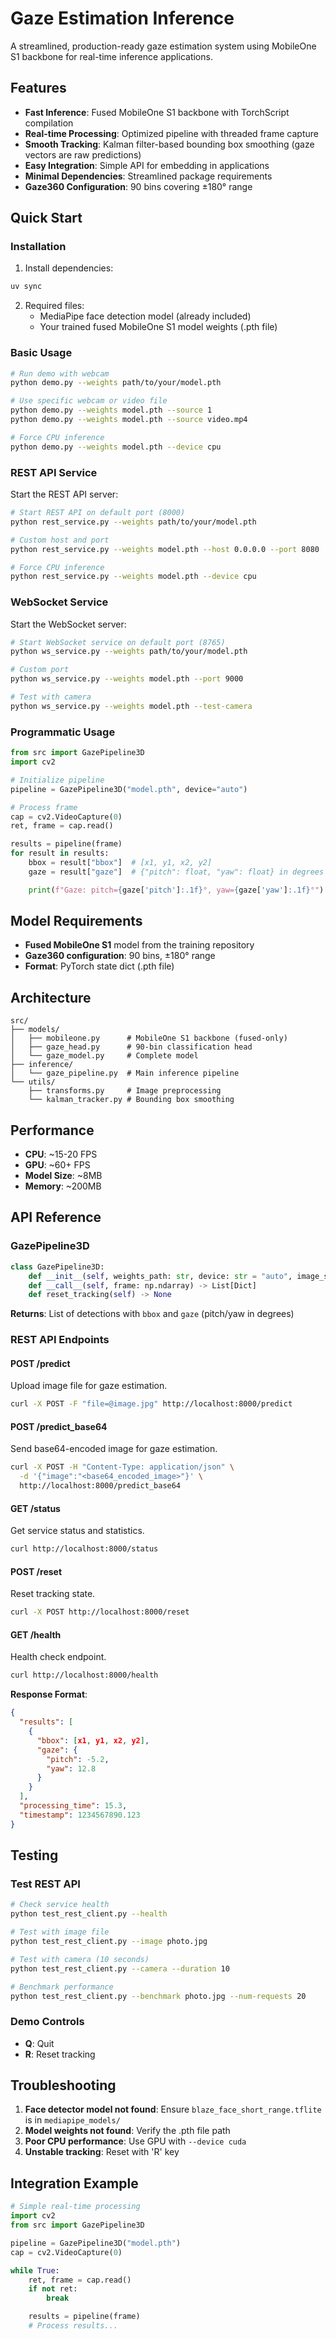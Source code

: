 # Gaze Estimation Inference

A streamlined, production-ready gaze estimation system using MobileOne S1 backbone for real-time inference applications.

## Features

- **Fast Inference**: Fused MobileOne S1 backbone with TorchScript compilation
- **Real-time Processing**: Optimized pipeline with threaded frame capture
- **Smooth Tracking**: Kalman filter-based bounding box smoothing (gaze vectors are raw predictions)
- **Easy Integration**: Simple API for embedding in applications
- **Minimal Dependencies**: Streamlined package requirements
- **Gaze360 Configuration**: 90 bins covering ±180° range

## Quick Start

### Installation

1. Install dependencies:

```bash
uv sync
```

2. Required files:
   - MediaPipe face detection model (already included)
   - Your trained fused MobileOne S1 model weights (.pth file)

### Basic Usage

```bash
# Run demo with webcam
python demo.py --weights path/to/your/model.pth

# Use specific webcam or video file
python demo.py --weights model.pth --source 1
python demo.py --weights model.pth --source video.mp4

# Force CPU inference
python demo.py --weights model.pth --device cpu
```

### REST API Service

Start the REST API server:

```bash
# Start REST API on default port (8000)
python rest_service.py --weights path/to/your/model.pth

# Custom host and port
python rest_service.py --weights model.pth --host 0.0.0.0 --port 8080

# Force CPU inference
python rest_service.py --weights model.pth --device cpu
```

### WebSocket Service

Start the WebSocket server:

```bash
# Start WebSocket service on default port (8765)
python ws_service.py --weights path/to/your/model.pth

# Custom port
python ws_service.py --weights model.pth --port 9000

# Test with camera
python ws_service.py --weights model.pth --test-camera
```

### Programmatic Usage

```python
from src import GazePipeline3D
import cv2

# Initialize pipeline
pipeline = GazePipeline3D("model.pth", device="auto")

# Process frame
cap = cv2.VideoCapture(0)
ret, frame = cap.read()

results = pipeline(frame)
for result in results:
    bbox = result["bbox"]  # [x1, y1, x2, y2]
    gaze = result["gaze"]  # {"pitch": float, "yaw": float} in degrees

    print(f"Gaze: pitch={gaze['pitch']:.1f}°, yaw={gaze['yaw']:.1f}°")
```

## Model Requirements

- **Fused MobileOne S1** model from the training repository
- **Gaze360 configuration**: 90 bins, ±180° range
- **Format**: PyTorch state dict (.pth file)

## Architecture

```
src/
├── models/
│   ├── mobileone.py      # MobileOne S1 backbone (fused-only)
│   ├── gaze_head.py      # 90-bin classification head
│   └── gaze_model.py     # Complete model
├── inference/
│   └── gaze_pipeline.py  # Main inference pipeline
└── utils/
    ├── transforms.py     # Image preprocessing
    └── kalman_tracker.py # Bounding box smoothing
```

## Performance

- **CPU**: ~15-20 FPS
- **GPU**: ~60+ FPS
- **Model Size**: ~8MB
- **Memory**: ~200MB

## API Reference

### GazePipeline3D

```python
class GazePipeline3D:
    def __init__(self, weights_path: str, device: str = "auto", image_size: int = 224)
    def __call__(self, frame: np.ndarray) -> List[Dict]
    def reset_tracking(self) -> None
```

**Returns**: List of detections with `bbox` and `gaze` (pitch/yaw in degrees)

### REST API Endpoints

#### POST /predict

Upload image file for gaze estimation.

```bash
curl -X POST -F "file=@image.jpg" http://localhost:8000/predict
```

#### POST /predict_base64

Send base64-encoded image for gaze estimation.

```bash
curl -X POST -H "Content-Type: application/json" \
  -d '{"image":"<base64_encoded_image>"}' \
  http://localhost:8000/predict_base64
```

#### GET /status

Get service status and statistics.

```bash
curl http://localhost:8000/status
```

#### POST /reset

Reset tracking state.

```bash
curl -X POST http://localhost:8000/reset
```

#### GET /health

Health check endpoint.

```bash
curl http://localhost:8000/health
```

**Response Format**:

```json
{
  "results": [
    {
      "bbox": [x1, y1, x2, y2],
      "gaze": {
        "pitch": -5.2,
        "yaw": 12.8
      }
    }
  ],
  "processing_time": 15.3,
  "timestamp": 1234567890.123
}
```

## Testing

### Test REST API

```bash
# Check service health
python test_rest_client.py --health

# Test with image file
python test_rest_client.py --image photo.jpg

# Test with camera (10 seconds)
python test_rest_client.py --camera --duration 10

# Benchmark performance
python test_rest_client.py --benchmark photo.jpg --num-requests 20
```

### Demo Controls

- **Q**: Quit
- **R**: Reset tracking

## Troubleshooting

1. **Face detector model not found**: Ensure `blaze_face_short_range.tflite` is in `mediapipe_models/`
2. **Model weights not found**: Verify the .pth file path
3. **Poor CPU performance**: Use GPU with `--device cuda`
4. **Unstable tracking**: Reset with 'R' key

## Integration Example

```python
# Simple real-time processing
import cv2
from src import GazePipeline3D

pipeline = GazePipeline3D("model.pth")
cap = cv2.VideoCapture(0)

while True:
    ret, frame = cap.read()
    if not ret:
        break

    results = pipeline(frame)
    # Process results...
```
